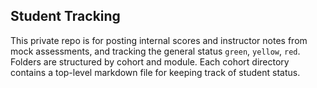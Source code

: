 ## Student Tracking

This private repo is for posting internal scores and instructor notes from mock assessments, and tracking the general status ```green```, ```yellow```, ```red```. Folders are structured by cohort and module. Each cohort directory contains a top-level markdown file for keeping track of student status.

